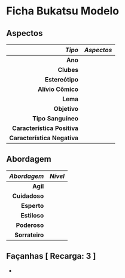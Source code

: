 # Ficha Bukatsu Modelo

## Aspectos

|                  ___Tipo___ | ___Aspectos___ |
|----------------------------:|:---------------|
|                     __Ano__ |                |
|                  __Clubes__ |                |
|             __Estereótipo__ |                |
|           __Alívio Cômico__ |                |
|                    __Lema__ |                |
|                __Objetivo__ |                |
|          __Tipo Sanguíneo__ |                |
| __Característica Positiva__ |                |
| __Característica Negativa__ |                |

## Abordagem

| ___Abordagem___ | ___Nível___ |
|----------------:|-------------|
|        __Agil__ |             |
|   __Cuidadoso__ |             |
|     __Esperto__ |             |
|    __Estiloso__ |             |
|    __Poderoso__ |             |
|  __Sorrateiro__ |             |

## Façanhas [ Recarga: 3 ]

+ 
